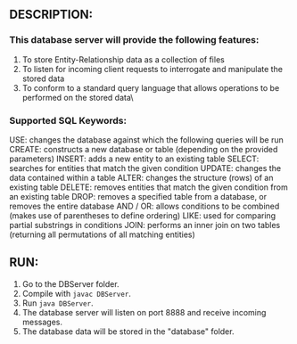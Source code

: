 ## DESCRIPTION:

### This database server will provide the following features:

1. To store Entity-Relationship data as a collection of files
2. To listen for incoming client requests to interrogate and manipulate the stored data
3. To conform to a standard query language that allows operations to be performed on the stored data\


### Supported SQL Keywords:

USE: changes the database against which the following queries will be run
CREATE: constructs a new database or table (depending on the provided parameters)
INSERT: adds a new entity to an existing table
SELECT: searches for entities that match the given condition
UPDATE: changes the data contained within a table
ALTER: changes the structure (rows) of an existing table
DELETE: removes entities that match the given condition from an existing table
DROP: removes a specified table from a database, or removes the entire database
AND / OR: allows conditions to be combined (makes use of parentheses to define ordering)
LIKE: used for comparing partial substrings in conditions
JOIN: performs an inner join on two tables (returning all permutations of all matching entities)

## RUN:
1. Go to the DBServer folder.
2. Compile with `javac DBServer`.
3. Run `java DBServer`.
4. The database server will listen on port 8888 and receive incoming messages.
5. The database data will be stored in the "database" folder.
